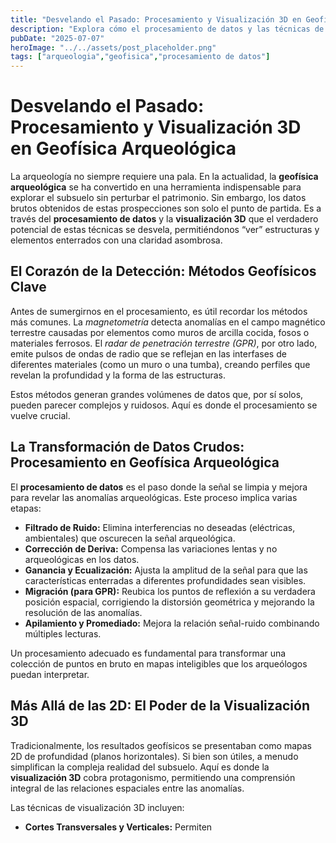 ```yaml
---
title: "Desvelando el Pasado: Procesamiento y Visualización 3D en Geofísica Arqueológica"
description: "Explora cómo el procesamiento de datos y las técnicas de visualización 3D transforman la geofísica arqueológica, permitiendo una comprensión profunda del subsuelo sin excavar."
pubDate: "2025-07-07"
heroImage: "../../assets/post_placeholder.png"
tags: ["arqueologia","geofisica","procesamiento de datos"]
---
```



# Desvelando el Pasado: Procesamiento y Visualización 3D en Geofísica Arqueológica

La arqueología no siempre requiere una pala. En la actualidad, la **geofísica arqueológica** se ha convertido en una herramienta indispensable para explorar el subsuelo sin perturbar el patrimonio. Sin embargo, los datos brutos obtenidos de estas prospecciones son solo el punto de partida. Es a través del **procesamiento de datos** y la **visualización 3D** que el verdadero potencial de estas técnicas se desvela, permitiéndonos “ver” estructuras y elementos enterrados con una claridad asombrosa.

## El Corazón de la Detección: Métodos Geofísicos Clave

Antes de sumergirnos en el procesamiento, es útil recordar los métodos más comunes. La *magnetometría* detecta anomalías en el campo magnético terrestre causadas por elementos como muros de arcilla cocida, fosos o materiales ferrosos. El *radar de penetración terrestre (GPR)*, por otro lado, emite pulsos de ondas de radio que se reflejan en las interfases de diferentes materiales (como un muro o una tumba), creando perfiles que revelan la profundidad y la forma de las estructuras.

Estos métodos generan grandes volúmenes de datos que, por sí solos, pueden parecer complejos y ruidosos. Aquí es donde el procesamiento se vuelve crucial.

## La Transformación de Datos Crudos: Procesamiento en Geofísica Arqueológica

El **procesamiento de datos** es el paso donde la señal se limpia y mejora para revelar las anomalías arqueológicas. Este proceso implica varias etapas:

*   **Filtrado de Ruido:** Elimina interferencias no deseadas (eléctricas, ambientales) que oscurecen la señal arqueológica.
*   **Corrección de Deriva:** Compensa las variaciones lentas y no arqueológicas en los datos.
*   **Ganancia y Ecualización:** Ajusta la amplitud de la señal para que las características enterradas a diferentes profundidades sean visibles.
*   **Migración (para GPR):** Reubica los puntos de reflexión a su verdadera posición espacial, corrigiendo la distorsión geométrica y mejorando la resolución de las anomalías.
*   **Apilamiento y Promediado:** Mejora la relación señal-ruido combinando múltiples lecturas.

Un procesamiento adecuado es fundamental para transformar una colección de puntos en bruto en mapas inteligibles que los arqueólogos puedan interpretar.

## Más Allá de las 2D: El Poder de la Visualización 3D

Tradicionalmente, los resultados geofísicos se presentaban como mapas 2D de profundidad (planos horizontales). Si bien son útiles, a menudo simplifican la compleja realidad del subsuelo. Aquí es donde la **visualización 3D** cobra protagonismo, permitiendo una comprensión integral de las relaciones espaciales entre las anomalías.

Las técnicas de visualización 3D incluyen:

*   **Cortes Transversales y Verticales:** Permiten 
